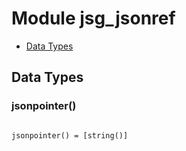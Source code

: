 

# Module jsg_jsonref #
* [Data Types](#types)



<a name="types"></a>

## Data Types ##




### <a name="type-jsonpointer">jsonpointer()</a> ###



<pre><code>
jsonpointer() = [string()]
</code></pre>


